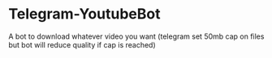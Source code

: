 # Telegram-YoutubeBot
A bot to download whatever video you want (telegram set 50mb cap on files but bot will reduce quality if cap is reached)
